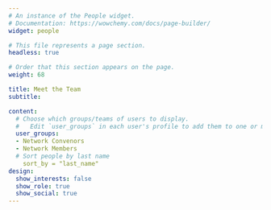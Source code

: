 ```yaml
---
# An instance of the People widget.
# Documentation: https://wowchemy.com/docs/page-builder/
widget: people

# This file represents a page section.
headless: true

# Order that this section appears on the page.
weight: 68

title: Meet the Team
subtitle:

content:
  # Choose which groups/teams of users to display.
  #   Edit `user_groups` in each user's profile to add them to one or more of these groups.
  user_groups:
  - Network Convenors
  - Network Members
  # Sort people by last name
    sort_by = "last_name"
design:
  show_interests: false
  show_role: true
  show_social: true
---
```

